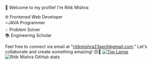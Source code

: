 👋 Welcome to my profile! I'm Ritik Mishra:

🌐 Frontened Web Developer <br>
⭐JAVA Programmer<br>
💡 Problem Solver <br>
📚 Engineering Scholar


Feel free to connect via email at "ritikmishra23april@gmail.com." Let's collaborate and create something amazing! 😊🚀
[![Top Langs](https://github-readme-stats.vercel.app/api/top-langs/?username=ritikmishra23)](https://github.com/ritikmishra23/github-readme-stats)
![Ritik Mishra GitHub stats](https://github-readme-stats.vercel.app/api?username=ritikmishra23&hide=contribs,prs)
